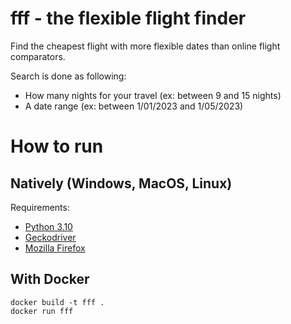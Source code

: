 # fff - the flexible flight finder

Find the cheapest flight with more flexible dates than online flight comparators.

Search is done as following:

- How many nights for your travel (ex: between 9 and 15 nights)
- A date range (ex: between 1/01/2023 and 1/05/2023)

# How to run

## Natively (Windows, MacOS, Linux)

Requirements:

- [Python 3.10](https://www.python.org/downloads/)
- [Geckodriver](https://github.com/mozilla/geckodriver/releases)
- [Mozilla Firefox](https://www.mozilla.org/firefox)

## With Docker

```shell
docker build -t fff .
docker run fff
```
